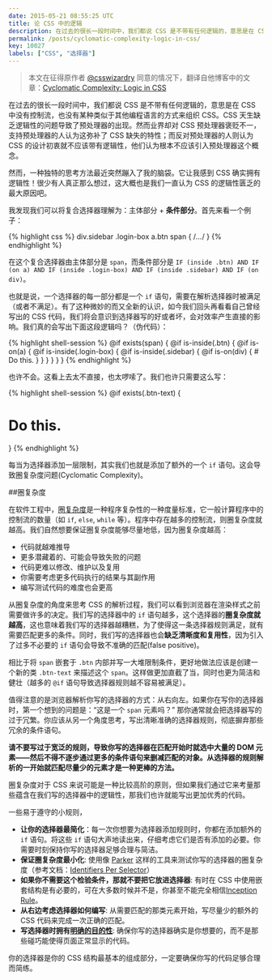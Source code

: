 ```yaml
---
date: 2015-05-21 08:55:25 UTC
title: 论 CSS 中的逻辑
description: 在过去的很长一段时间中，我们都说 CSS 是不带有任何逻辑的，意思是在 CSS 中没有控制流，也没有某种类似于其他编程语言的方式来组织 CSS。CSS 天生缺乏逻辑性的问题导致了预处理器的出现。然而业界却对 CSS 预处理器褒贬不一，支持预处理器的人认为这弥补了 CSS 缺失的特性；而反对预处理器的人则认为 CSS 的设计初衷就不应该带有逻辑性，他们认为根本不应该引入预处理器这个概念...
permalink: /posts/cyclomatic-complexity-logic-in-css/
key: 10027
labels: ["CSS", "选择器"]
---
```


> 本文在征得原作者 [@csswizardry](https://twitter.com/csswizardry) 同意的情况下，翻译自他博客中的文章：[Cyclomatic Complexity: Logic in CSS](http://csswizardry.com/2015/04/cyclomatic-complexity-logic-in-css/)

在过去的很长一段时间中，我们都说 CSS 是不带有任何逻辑的，意思是在 CSS 中没有控制流，也没有某种类似于其他编程语言的方式来组织 CSS。CSS 天生缺乏逻辑性的问题导致了预处理器的出现。然而业界却对 CSS 预处理器褒贬不一，支持预处理器的人认为这弥补了 CSS 缺失的特性；而反对预处理器的人则认为 CSS 的设计初衷就不应该带有逻辑性，他们认为根本不应该引入预处理器这个概念。

然而，一种独特的思考方法最近突然蹦入了我的脑袋。它让我感到 CSS 确实拥有逻辑性！很少有人真正那么想过，这大概也是我们一直认为 CSS 的逻辑性匮乏的最大原因吧。

我发现我们可以将复合选择器理解为：主体部分 + **条件部分**。首先来看一个例子：

{% highlight css %}
div.sidebar .login-box a.btn span {
    /*...*/
}
{% endhighlight %}

在这个复合选择器由主体部分是 `span`，而条件部分是 `IF (inside .btn) AND IF (on a) AND IF (inside .login-box) AND IF (inside .sidebar) AND IF (on div)`。

也就是说，一个选择器的每一部分都是一个 `if` 语句，需要在解析选择器时被满足（或者不满足）。有了这种微妙的而又全新的认识，如今我们回头再看看自己曾经写出的 CSS 代码，我们将会意识到选择器写的好或者坏，会对效率产生直接的影响。我们真的会写出下面这段逻辑吗？（伪代码）：

{% highlight shell-session %}
@if exists(span) {
  @if is-inside(.btn) {
    @if is-on(a) {
      @if is-inside(.login-box) {
        @if is-inside(.sidebar) {
          @if is-on(div) {
            # Do this.
          }
        }
      }
    }
  }
}
{% endhighlight %}

也许不会。这看上去太不直接，也太啰嗦了。我们也许只需要这么写：

{% highlight shell-session %}
@if exists(.btn-text) {

  # Do this.

}
{% endhighlight %}

每当为选择器添加一层限制，其实我们也就是添加了额外的一个 `if` 语句。这会导致圈复杂度问题(Cyclomatic Complexity)。

##圈复杂度

在软件工程中，[圈复杂度](http://en.wikipedia.org/wiki/Cyclomatic_complexity)是一种程序复杂性的一种度量标准，它一般计算程序中的控制流的数量（如 `if`, `else`, `while` 等）。程序中存在越多的控制流，则圈复杂度就越高。我们自然想要保证圈复杂度能够尽量地低，因为圈复杂度越高：

- 代码就越难推导
- 更多潜藏着的、可能会导致失败的问题
- 代码更难以修改、维护以及复用
- 你需要考虑更多代码执行的结果与其副作用
- 编写测试代码的难度也会更高

从圈复杂度的角度来思考 CSS 的解析过程，我们可以看到浏览器在渲染样式之前需要做许多的决定。我们写的选择器中的 `if` 语句越多，这个选择器的**圈复杂度就越高**，这也意味着我们写的选择器越糟糕，为了使得这一条选择器规则满足，就有需要匹配更多的条件。同时，我们写的选择器也会**缺乏清晰度和复用性**，因为引入了过多不必要的 `if` 语句会导致不准确的匹配(false positive)。

相比于将 `span` 嵌套于 `.btn` 内部并写一大堆限制条件，更好地做法应该是创建一个新的类 `.btn-text` 来描述这个 `span`。这样做更加直截了当，同时也更为简洁和健壮（越多的 `@if` 语句导致选择器规则越不容易被满足）。

值得注意的是浏览器解析你写的选择器的方式：从右向左。如果你在写你的选择器时，第一个想到的问题是：“这是一个 `span` 元素吗？” 那你通常就会把选择器写的过于冗繁。你应该从另一个角度思考，写出清晰准确的选择器规则，彻底摒弃那些冗余的条件语句。

**请不要写过于宽泛的规则，导致你写的选择器在匹配开始时就选中大量的 DOM 元素——然后不得不逐步通过更多的条件语句来删减匹配的对象。从选择器的规则解析的一开始就匹配尽量少的元素才是一种更棒的方法。**

圈复杂度对于 CSS 来说可能是一种比较高阶的原则，但如果我们通过它来考量那些蕴含在我们写的选择器中的逻辑性，那我们也许就能写出更加优秀的代码。

一些易于遵守的小规则，

- **让你的选择器最简化**：每一次你想要为选择器添加规则时，你都在添加额外的 `if` 语句。将这些 `if` 语句大声地读出来，仔细考虑它们是否有添加的必要。你需要时刻保持你写的选择器足够合理与简洁。
- **保证圈复杂度最小化**: 使用像 [Parker](https://github.com/katiefenn/parker) 这样的工具来测试你写的选择器的圈复杂度（参考文档：[Identifiers Per Selector](https://github.com/katiefenn/parker/tree/master/docs/metrics#identifiers-per-selector)）
- **如果你不需要这个检验条件，那就不要把它放进选择器**: 有时在 CSS 中使用嵌套结构是有必要的，可在大多数时候并不是，你甚至不能完全相信[Inception Rule](http://thesassway.com/beginner/the-inception-rule)。
- **从右边考虑选择器如何编写**: 从需要匹配的那类元素开始，写尽量少的额外的 CSS 代码来完成一次正确的匹配。
- **写选择器时拥有[明确的目的性](http://csswizardry.com/2012/07/shoot-to-kill-css-selector-intent/)**: 确保你写的选择器确实是你想要的，而不是那些碰巧能使得页面正常显示的代码。

你的选择器是你的 CSS 结构最基本的组成部分，一定要确保你写的代码足够合理而简练。

